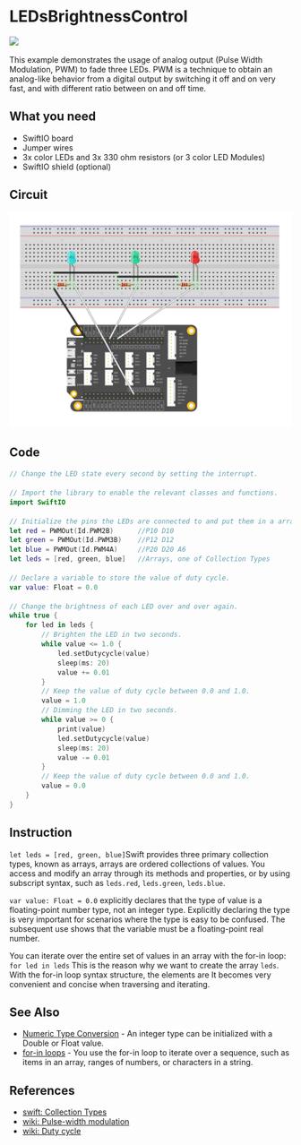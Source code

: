 # LEDsBrightnessControl

![](../../.gitbook/assets/LEDsBrightnessControl.gif)

This example demonstrates the usage of analog output \(Pulse Width Modulation, PWM\) to fade three LEDs. PWM is a technique to obtain an analog-like behavior from a digital output by switching it off and on very fast, and with different ratio between on and off time.

## What you need

* SwiftIO board
* Jumper wires
* 3x color LEDs and 3x 330 ohm resistors \(or 3 color LED Modules\)
* SwiftIO shield \(optional\)

## Circuit

![](../../.gitbook/assets/LEDsBrightness.png)

## Code

```swift
// Change the LED state every second by setting the interrupt.

// Import the library to enable the relevant classes and functions.
import SwiftIO

// Initialize the pins the LEDs are connected to and put them in a array.
let red = PWMOut(Id.PWM2B)      //P10 D10
let green = PWMOut(Id.PWM3B)    //P12 D12
let blue = PWMOut(Id.PWM4A)     //P20 D20 A6
let leds = [red, green, blue]   //Arrays, one of Collection Types

// Declare a variable to store the value of duty cycle.
var value: Float = 0.0

// Change the brightness of each LED over and over again.
while true {
    for led in leds {
        // Brighten the LED in two seconds.
        while value <= 1.0 {
            led.setDutycycle(value)
            sleep(ms: 20)
            value += 0.01
        }
        // Keep the value of duty cycle between 0.0 and 1.0.
        value = 1.0
        // Dimming the LED in two seconds.
        while value >= 0 {
            print(value)
            led.setDutycycle(value)
            sleep(ms: 20)
            value -= 0.01
        }
        // Keep the value of duty cycle between 0.0 and 1.0.
        value = 0.0
    }
}
```

## Instruction

`let leds = [red, green, blue]`Swift provides three primary collection types, known as arrays, arrays are ordered collections of values. You access and modify an array through its methods and properties, or by using subscript syntax, such as `leds.red`, `leds.green`, `leds.blue`.

`var value: Float = 0.0` explicitly declares that the type of value is a floating-point number type, not an integer type. Explicitly declaring the type is very important for scenarios where the type is easy to be confused. The subsequent use shows that the variable must be a floating-point real number.

You can iterate over the entire set of values in an array with the for-in loop: `for led in leds` This is the reason why we want to create the array `leds`. With the for-in loop syntax structure, the elements are It becomes very convenient and concise when traversing and iterating.

## See Also

* [Numeric Type Conversion](ledsbrightnesscontrol.md) - An integer type can be initialized with a Double or Float value.
* [for-in loops](https://docs.swift.org/swift-book/LanguageGuide/ControlFlow.html) - You use the for-in loop to iterate over a sequence, such as items in an array, ranges of numbers, or characters in a string.

## References

* [swift: Collection Types](https://docs.swift.org/swift-book/LanguageGuide/CollectionTypes.html)
* [wiki: Pulse-width modulation](https://en.wikipedia.org/wiki/Pulse-width_modulation)
* [wiki: Duty cycle](https://en.wikipedia.org/wiki/Duty_cycle)


